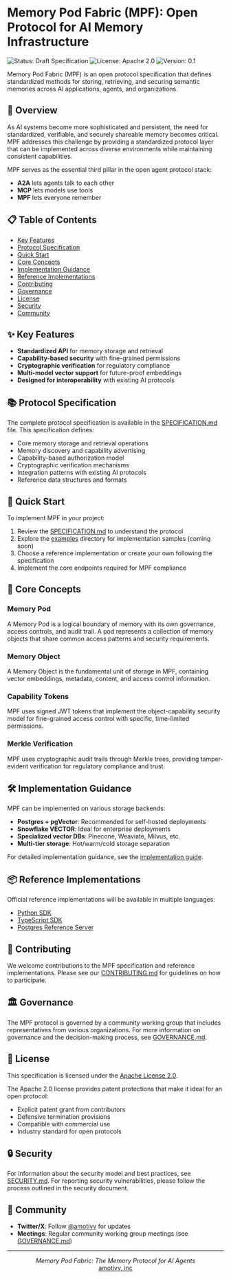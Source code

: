 # Memory Pod Fabric (MPF): Open Protocol for AI Memory Infrastructure

![Status: Draft Specification](https://img.shields.io/badge/Status-Draft%20Specification-yellow)
![License: Apache 2.0](https://img.shields.io/badge/License-Apache%202.0-blue.svg)
![Version: 0.1](https://img.shields.io/badge/Version-0.1-orange)

Memory Pod Fabric (MPF) is an open protocol specification that defines standardized methods for storing, retrieving, and securing semantic memories across AI applications, agents, and organizations.

## 🌟 Overview

As AI systems become more sophisticated and persistent, the need for standardized, verifiable, and securely shareable memory becomes critical. MPF addresses this challenge by providing a standardized protocol layer that can be implemented across diverse environments while maintaining consistent capabilities.

MPF serves as the essential third pillar in the open agent protocol stack:
- **A2A** lets agents talk to each other
- **MCP** lets models use tools
- **MPF** lets everyone remember

## 📋 Table of Contents

- [Key Features](#key-features)
- [Protocol Specification](#protocol-specification)
- [Quick Start](#quick-start)
- [Core Concepts](#core-concepts)
- [Implementation Guidance](#implementation-guidance)
- [Reference Implementations](#reference-implementations)
- [Contributing](#contributing)
- [Governance](#governance)
- [License](#license)
- [Security](#security)
- [Community](#community)

## ✨ Key Features

- **Standardized API** for memory storage and retrieval
- **Capability-based security** with fine-grained permissions
- **Cryptographic verification** for regulatory compliance
- **Multi-model vector support** for future-proof embeddings
- **Designed for interoperability** with existing AI protocols

## 📚 Protocol Specification

The complete protocol specification is available in the [SPECIFICATION.md](SPECIFICATION.md) file. This specification defines:

- Core memory storage and retrieval operations
- Memory discovery and capability advertising
- Capability-based authorization model
- Cryptographic verification mechanisms
- Integration patterns with existing AI protocols
- Reference data structures and formats

## 🚀 Quick Start

To implement MPF in your project:

1. Review the [SPECIFICATION.md](SPECIFICATION.md) to understand the protocol
2. Explore the [examples](examples/) directory for implementation samples (coming soon)
3. Choose a reference implementation or create your own following the specification
4. Implement the core endpoints required for MPF compliance

## 🧠 Core Concepts

### Memory Pod

A Memory Pod is a logical boundary of memory with its own governance, access controls, and audit trail. A pod represents a collection of memory objects that share common access patterns and security requirements.

### Memory Object

A Memory Object is the fundamental unit of storage in MPF, containing vector embeddings, metadata, content, and access control information.

### Capability Tokens

MPF uses signed JWT tokens that implement the object-capability security model for fine-grained access control with specific, time-limited permissions.

### Merkle Verification

MPF uses cryptographic audit trails through Merkle trees, providing tamper-evident verification for regulatory compliance and trust.

## 🛠️ Implementation Guidance

MPF can be implemented on various storage backends:

- **Postgres + pgVector**: Recommended for self-hosted deployments
- **Snowflake VECTOR**: Ideal for enterprise deployments
- **Specialized vector DBs**: Pinecone, Weaviate, Milvus, etc.
- **Multi-tier storage**: Hot/warm/cold storage separation

For detailed implementation guidance, see the [implementation guide](docs/implementation-guide.md).

## 📦 Reference Implementations

Official reference implementations will be available in multiple languages:

- [Python SDK](https://github.com/amotivv/memory-pod-sdk-py)
- [TypeScript SDK](https://github.com/amotivv/memory-pod-sdk-ts)
- [Postgres Reference Server](https://github.com/amotivv/memory-pod-postgres)

## 🤝 Contributing

We welcome contributions to the MPF specification and reference implementations. Please see our [CONTRIBUTING.md](CONTRIBUTING.md) for guidelines on how to participate.

## 🏛️ Governance

The MPF protocol is governed by a community working group that includes representatives from various organizations. For more information on governance and the decision-making process, see [GOVERNANCE.md](GOVERNANCE.md).

## 📄 License

This specification is licensed under the [Apache License 2.0](LICENSE).

The Apache 2.0 license provides patent protections that make it ideal for an open protocol:
- Explicit patent grant from contributors
- Defensive termination provisions
- Compatible with commercial use
- Industry standard for open protocols

## 🔒 Security

For information about the security model and best practices, see [SECURITY.md](SECURITY.md). For reporting security vulnerabilities, please follow the process outlined in the security document.

## 👥 Community

- **Twitter/X**: Follow [@amotivv](https://twitter.com/amotivv) for updates
- **Meetings**: Regular community working group meetings (see [GOVERNANCE.md](GOVERNANCE.md))

---

<p align="center">
  <em>Memory Pod Fabric: The Memory Protocol for AI Agents</em><br>
  <a href="https://amotivv.com">amotivv, inc</a>
</p>
